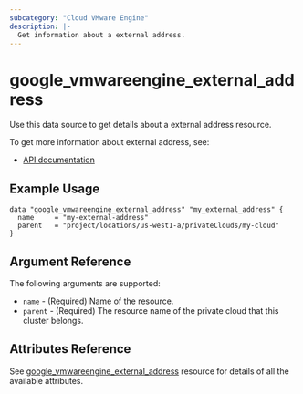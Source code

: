 ```yaml
---
subcategory: "Cloud VMware Engine"
description: |-
  Get information about a external address.
---
```


# google\_vmwareengine\_external_address

Use this data source to get details about a external address resource.

To get more information about external address, see:
* [API documentation](https://cloud.google.com/vmware-engine/docs/reference/rest/v1/projects.locations.privateClouds.externalAddresses)

## Example Usage

```hcl
data "google_vmwareengine_external_address" "my_external_address" {
  name     = "my-external-address"
  parent   = "project/locations/us-west1-a/privateClouds/my-cloud"
}
```

## Argument Reference

The following arguments are supported:

* `name` - (Required) Name of the resource.
* `parent` - (Required) The resource name of the private cloud that this cluster belongs.

## Attributes Reference

See [google_vmwareengine_external_address](https://registry.terraform.io/providers/hashicorp/google/latest/docs/resources/vmwareengine_external_address#attributes-reference) resource for details of all the available attributes.